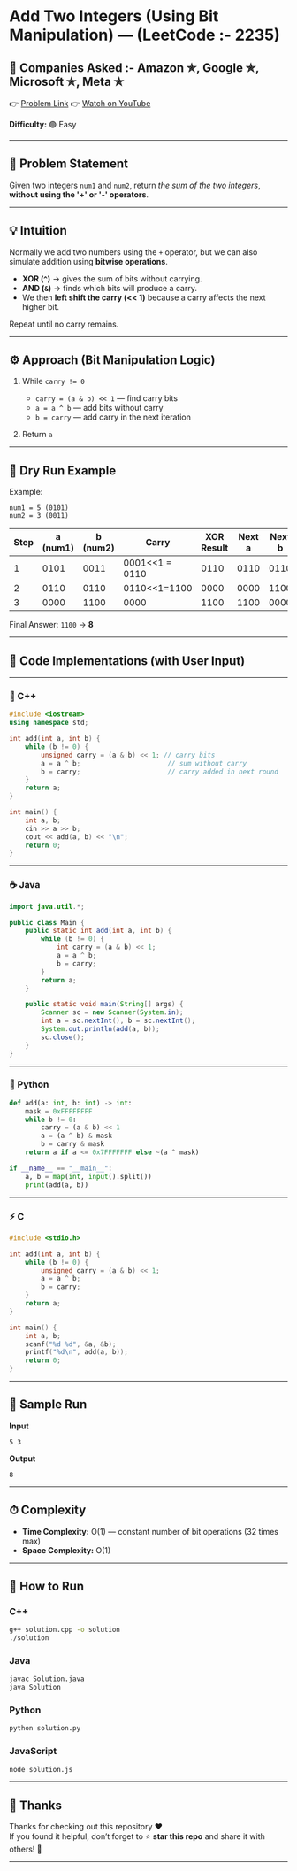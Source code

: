 # Add Two Integers (Using Bit Manipulation) — (LeetCode :- 2235)

## 🏢 Companies Asked :- Amazon ✯, Google ✯, Microsoft ✯, Meta ✯

👉 [Problem Link](https://leetcode.com/problems/add-two-integers/)
👉 [Watch on YouTube](https://youtube.com/@codebash10010?si=_iT9ZHNks9ZaN4d5)

**Difficulty:** 🟢 Easy

---

## 🧩 Problem Statement

Given two integers `num1` and `num2`, return *the sum of the two integers*, **without using the '+' or '-' operators**.

---

## 💡 Intuition

Normally we add two numbers using the `+` operator, but we can also simulate addition using **bitwise operations**.

* **XOR (`^`)** → gives the sum of bits without carrying.
* **AND (`&`)** → finds which bits will produce a carry.
* We then **left shift the carry (<< 1)** because a carry affects the next higher bit.

Repeat until no carry remains.

---

## ⚙️ Approach (Bit Manipulation Logic)

1. While `carry != 0`

   * `carry = (a & b) << 1` — find carry bits
   * `a = a ^ b` — add bits without carry
   * `b = carry` — add carry in the next iteration
2. Return `a`

---

## 🧠 Dry Run Example

Example:

```
num1 = 5 (0101)
num2 = 3 (0011)
```

| Step | a (num1) | b (num2) | Carry          | XOR Result | Next a | Next b |
| ---- | -------- | -------- | -------------- | ---------- | ------ | ------ |
| 1    | 0101     | 0011     | 0001<<1 = 0110 | 0110       | 0110   | 0110   |
| 2    | 0110     | 0110     | 0110<<1=1100   | 0000       | 0000   | 1100   |
| 3    | 0000     | 1100     | 0000           | 1100       | 1100   | 0000   |

Final Answer: `1100` → **8**

---

## 🧩 Code Implementations (with User Input)

---

### 🧱 C++

```cpp
#include <iostream>
using namespace std;

int add(int a, int b) {
    while (b != 0) {
        unsigned carry = (a & b) << 1; // carry bits
        a = a ^ b;                      // sum without carry
        b = carry;                      // carry added in next round
    }
    return a;
}

int main() {
    int a, b;
    cin >> a >> b;
    cout << add(a, b) << "\n";
    return 0;
}
```

---

### ☕ Java

```java
import java.util.*;

public class Main {
    public static int add(int a, int b) {
        while (b != 0) {
            int carry = (a & b) << 1;
            a = a ^ b;
            b = carry;
        }
        return a;
    }

    public static void main(String[] args) {
        Scanner sc = new Scanner(System.in);
        int a = sc.nextInt(), b = sc.nextInt();
        System.out.println(add(a, b));
        sc.close();
    }
}
```

---

### 🐍 Python

```python
def add(a: int, b: int) -> int:
    mask = 0xFFFFFFFF
    while b != 0:
        carry = (a & b) << 1
        a = (a ^ b) & mask
        b = carry & mask
    return a if a <= 0x7FFFFFFF else ~(a ^ mask)

if __name__ == "__main__":
    a, b = map(int, input().split())
    print(add(a, b))
```

---

### ⚡ C

```c
#include <stdio.h>

int add(int a, int b) {
    while (b != 0) {
        unsigned carry = (a & b) << 1;
        a = a ^ b;
        b = carry;
    }
    return a;
}

int main() {
    int a, b;
    scanf("%d %d", &a, &b);
    printf("%d\n", add(a, b));
    return 0;
}
```

---

## 🧪 Sample Run

**Input**

```
5 3
```

**Output**

```
8
```

---

## ⏱ Complexity

* **Time Complexity:** O(1) — constant number of bit operations (32 times max)
* **Space Complexity:** O(1)

---

## 🚀 How to Run

### **C++**
```bash
g++ solution.cpp -o solution
./solution
```

### **Java**
```bash
javac Solution.java
java Solution
```

### **Python**
```bash
python solution.py
```

### **JavaScript**
```bash
node solution.js
```

---

## 🙏 Thanks

Thanks for checking out this repository ❤️  
If you found it helpful, don’t forget to ⭐ **star this repo** and share it with others! 🚀  

---